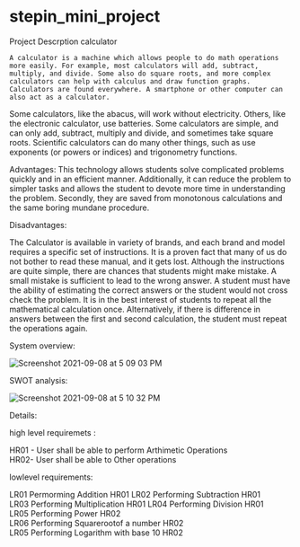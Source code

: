# stepin_mini_project


Project Descrption
    calculator
    
    
    
    
    
    
    A calculator is a machine which allows people to do math operations more easily. For example, most calculators will add, subtract, multiply, and divide. Some also do square roots, and more complex calculators can help with calculus and draw function graphs. Calculators are found everywhere. A smartphone or other computer can also act as a calculator.

Some calculators, like the abacus, will work without electricity. Others, like the electronic calculator, use batteries. Some calculators are simple, and can only add, subtract, multiply and divide, and sometimes take square roots. Scientific calculators can do many other things, such as use exponents (or powers or indices) and trigonometry functions.


Advantages:
This technology allows students solve complicated problems quickly and in an efficient manner. Additionally, it can reduce the problem to simpler tasks and allows the student to devote more time in understanding the problem. Secondly, they are saved from monotonous calculations and the same boring mundane procedure.

Disadvantages:

The Calculator is available in variety of brands, and each brand and model requires a specific set of instructions. It is a proven fact that many of us do not bother to read these manual, and it gets lost. Although the instructions are quite simple, there are chances that students might make mistake. A small mistake is sufficient to lead to the wrong answer. A student must have the ability of estimating the correct answers or the student would not cross check the problem. It is in the best interest of students to repeat all the mathematical calculation once. Alternatively, if there is difference in answers between the first and second calculation, the student must repeat the operations again.

System overview:












![Screenshot 2021-09-08 at 5 09 03 PM](https://user-images.githubusercontent.com/61178705/132502882-630f3221-1b32-4360-b7bb-ae00a4f9bb36.png)

































SWOT analysis:







![Screenshot 2021-09-08 at 5 10 32 PM](https://user-images.githubusercontent.com/61178705/132503021-133c1ef1-a1a7-4e8a-b251-1d50e00a640d.png)






















Details:


high level requiremets :



HR01 - User shall be able to perform Arthimetic Operations	
HR02- User shall be able to Other operations	




lowlevel requirements:

LR01    Permorming Addition	                HR01
LR02	Performing Subtraction	            HR01	
LR03	Performing Multiplication	        HR01
LR04	Performing Division	                HR01	
LR05	Performing Power	                HR02	
LR06	Performing Squarerootof a number	HR02	
LR05	Performing Logarithm with base 10	HR02








